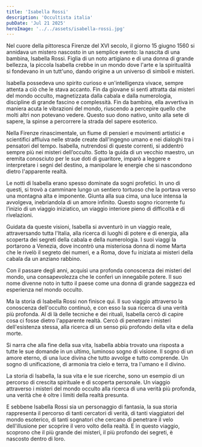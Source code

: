 ```yaml
---
title: 'Isabella Rossi'
description: 'Occultista italia'
pubDate: 'Jul 21 2025'
heroImage: '../../assets/isabella-rossi.jpg'
---
```


Nel cuore della pittoresca Firenze del XVI secolo, il giorno 15 giugno 1560 si annidava un mistero nascosto in un semplice evento: la nascita di una bambina, Isabella Rossi. Figlia di un noto artigiano e di una donna di grande bellezza, la piccola Isabella crebbe in un mondo dove l'arte e la spiritualità si fondevano in un tutt'uno, dando origine a un universo di simboli e misteri.

Isabella possedeva uno spirito curioso e un'intelligenza vivace, sempre attenta a ciò che le stava accanto. Fin da giovane si sentì attratta dai misteri del mondo occulto, magnetizzata dalla cabala e dalla numerologia, discipline di grande fascino e complessità. Fin da bambina, ella avvertiva in maniera acuta le vibrazioni del mondo, riuscendo a percepire quello che molti altri non potevano vedere. Questo suo dono nativo, unito alla sete di sapere, la spinse a percorrere la strada del sapere esoterico.

Nella Firenze rinascimentale, un fiume di pensieri e movimenti artistici e scientifici affluiva nelle strade create dall'ingegno umano e nei dialoghi tra i pensatori del tempo. Isabella, nutrendosi di queste correnti, si addentrò sempre più nei misteri dell’occulto. Sotto la guida di un vecchio maestro, un eremita conosciuto per le sue doti di guaritore, imparò a leggere e interpretare i segni del destino, a manipolare le energie che si nascondono dietro l'apparente realtà.

Le notti di Isabella erano spesso dominate da sogni profetici. In uno di questi, si trovò a camminare lungo un sentiero tortuoso che la portava verso una montagna alta e imponente. Giunta alla sua cima, una luce intensa la avvolgeva, inebriandola di un amore infinito. Questo sogno ricorrente fu l’inizio di un viaggio iniziatico, un viaggio interiore pieno di difficoltà e di rivelazioni.

Guidata da queste visioni, Isabella si avventurò in un viaggio reale, attraversando tutta l'Italia, alla ricerca di luoghi di potere e di energia, alla scoperta dei segreti della cabala e della numerologia. I suoi viaggi la portarono a Venezia, dove incontrò una misteriosa donna di nome Marta che le rivelò il segreto dei numeri, e a Roma, dove fu iniziata ai misteri della cabala da un anziano rabbino.

Con il passare degli anni, acquisì una profonda conoscenza dei misteri del mondo, una consapevolezza che le conferì un innegabile potere. Il suo nome divenne noto in tutto il paese come una donna di grande saggezza ed esperienza nel mondo occulto.

Ma la storia di Isabella Rossi non finisce qui. Il suo viaggio attraverso la conoscenza dell'occulto continuò, e con esso la sua ricerca di una verità più profonda. Al di là delle tecniche e dei rituali, Isabella cercò di capire cosa ci fosse dietro l'apparente realtà. Cercò di penetrare i misteri dell'esistenza stessa, alla ricerca di un senso più profondo della vita e della morte.

Si narra che alla fine della sua vita, Isabella abbia trovato una risposta a tutte le sue domande in un ultimo, luminoso sogno di visione. Il sogno di un amore eterno, di una luce divina che tutto avvolge e tutto comprende. Un sogno di unificazione, di armonia tra cielo e terra, tra l'umano e il divino.

La storia di Isabella, la sua vita e le sue ricerche, sono un esempio di un percorso di crescita spirituale e di scoperta personale. Un viaggio attraverso i misteri del mondo occulto alla ricerca di una verità più profonda, una verità che è oltre i limiti della realtà presunta.

E sebbene Isabella Rossi sia un personaggio di fantasia, la sua storia rappresenta il percorso di tanti cercatori di verità, di tanti viaggiatori del mondo esoterico, di tanti sognatori che cercano di penetrare il velo dell'illusione per scoprire il vero volto della realtà. E in questo viaggio, scoprono che il più grande dei misteri, il più profondo dei segreti, è nascosto dentro di loro.